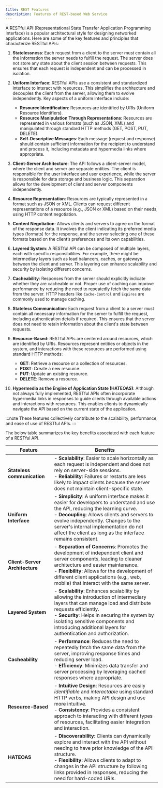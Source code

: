 ```yaml
---
title: REST Features
description: Features of REST-based Web Service
---
```


A RESTful API (Representational State Transfer Application Programming Interface) is a popular architectural style for designing networked applications. Here are some of the key features and principles that characterize RESTful APIs:

1. **Statelessness**: Each request from a client to the server must contain all the information the server needs to fulfill the request. The server does not store any state about the client session between requests. This ensures that each request is independent and can be processed in isolation.

2. **Uniform Interface**: RESTful APIs use a consistent and standardized interface to interact with resources. This simplifies the architecture and decouples the client from the server, allowing them to evolve independently. Key aspects of a uniform interface include:
   - **Resource Identification**: Resources are identified by URIs (Uniform Resource Identifiers).
   - **Resource Manipulation Through Representations**: Resources are represented in various formats (such as JSON, XML) and manipulated through standard HTTP methods (GET, POST, PUT, DELETE).
   - **Self-Descriptive Messages**: Each message (request and response) should contain sufficient information for the recipient to understand and process it, including metadata and hypermedia links where appropriate.

3. **Client-Server Architecture**: The API follows a client-server model, where the client and server are separate entities. The client is responsible for the user interface and user experience, while the server is responsible for data storage and business logic. This separation allows for the development of client and server components independently.

4. **Resource Representation**: Resources are typically represented in a format such as JSON or XML. Clients can request different representations of a resource (e.g., JSON or XML) based on their needs, using HTTP content negotiation.

5. **Content Negotiation**: Allows clients and servers to agree on the format of the response data. It involves the client indicating its preferred media types (formats) for the response, and the server selecting one of these formats based on the client’s preferences and its own capabilities.

6. **Layered System**: A RESTful API can be composed of multiple layers, each with specific responsibilities. For example, there might be intermediary layers such as load balancers, caches, or gateways between the client and server. This layering can enhance scalability and security by isolating different concerns.

7. **Cacheability**: Responses from the server should explicitly indicate whether they are cacheable or not. Proper use of caching can improve performance by reducing the need to repeatedly fetch the same data from the server. HTTP headers like `Cache-Control` and `Expires` are commonly used to manage caching.

8. **Stateless Communication**: Each request from a client to a server must contain all necessary information for the server to fulfill the request, including authentication details if required. This ensures that the server does not need to retain information about the client's state between requests.

9. **Resource-Based**: RESTful APIs are centered around resources, which are identified by URIs. Resources represent entities or objects in the system, and interactions with these resources are performed using standard HTTP methods:

    - **GET**: Retrieve a resource or a collection of resources.
    - **POST**: Create a new resource.
    - **PUT**: Update an existing resource.
    - **DELETE**: Remove a resource.

10. **Hypermedia as the Engine of Application State (HATEOAS)**: Although not always fully implemented, RESTful APIs often incorporate hypermedia links in responses to guide clients through available actions and interactions with resources. This enables clients to dynamically navigate the API based on the current state of the application.

:::note
These features collectively contribute to the scalability, performance, and ease of use of RESTful APIs.
:::

The below table summarizes the key benefits associated with each feature of a RESTful API.

| **Feature**                    | **Benefits**                                                                                                                                                                                                                                                                                                                      |
| ------------------------------ | --------------------------------------------------------------------------------------------------------------------------------------------------------------------------------------------------------------------------------------------------------------------------------------------------------------------------------- |
| **Stateless communication**    | - **Scalability**: Easier to scale horizontally as each request is independent and does not rely on server-side sessions. <br> - **Reliability**: Failures or restarts are less likely to impact clients because the server does not maintain client-specific state.  |
| **Uniform Interface**          | - **Simplicity**: A uniform interface makes it easier for developers to understand and use the API, reducing the learning curve. <br> - **Decoupling**: Allows clients and servers to evolve independently. Changes to the server's internal implementation do not affect the client as long as the interface remains consistent. |
| **Client-Server Architecture** | - **Separation of Concerns**: Promotes the development of independent client and server components, leading to cleaner architecture and easier maintenance. <br> - **Flexibility**: Allows for the development of different client applications (e.g., web, mobile) that interact with the same server.                           |
| **Layered System**             | - **Scalability**: Enhances scalability by allowing the introduction of intermediary layers that can manage load and distribute requests efficiently. <br> - **Security**: Helps in securing the system by isolating sensitive components and introducing additional layers for authentication and authorization.                 |
| **Cacheability**               | - **Performance**: Reduces the need to repeatedly fetch the same data from the server, improving response times and reducing server load. <br> - **Efficiency**: Minimizes data transfer and server processing by leveraging cached responses where appropriate.        |
| **Resource-Based**             | - **Intuitive Design**: Resources are easily *identifiable* and *interactable* using standard HTTP verbs, making API design and use more intuitive. <br> - **Consistency**: Provides a consistent approach to interacting with different types of resources, facilitating easier integration and interaction.                     |
| **HATEOAS**                    | - **Discoverability**: Clients can dynamically explore and interact with the API without needing to have prior knowledge of the API structure. <br> - **Flexibility**: Allows clients to adapt to changes in the API structure by following links provided in responses, reducing the need for hard-coded URIs. |
